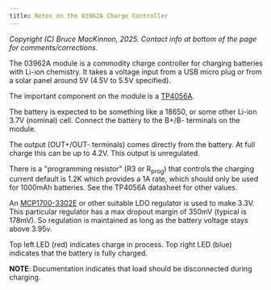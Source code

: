 ```yaml
---
title: Notes on the 03962A Charge Controller
---
```

_Copyright (C) Bruce MacKinnon, 2025.  Contact info at bottom of the page for comments/corrections._

The 03962A module is a commodity charge controller for charging batteries 
with Li-ion chemistry. It takes a voltage input from a USB micro plug or from a solar
panel around 5V (4.5V to 5.5V specified).

The important component on the module is a [TP4056A](https://grobotronics.com/images/companies/1/datasheets/TP4056%20Datasheet.pdf). 

The battery is expected to be something like a 18650, or some other
Li-ion 3.7V (nominal) cell. Connect the battery to the B+/B- terminals on the module.

The output (OUT+/OUT- terminals) comes directly from the battery. At full charge this can be 
up to 4.2V. This output is unregulated.

There is a "programming resistor" (R3 or R<sub>prog</sub>) that controls the charging current
default is 1.2K which provides a 1A rate, which should only be used for 1000mAh batteries. 
See the TP4056A datasheet for other values.

An [MCP1700-3302E](https://www.mouser.com/datasheet/2/268/MCP1700_Data_Sheet_20001826F-3442024.pdf) or other suitable LDO regulator is used to make 3.3V. This particular regulator has a max dropout margin of 350mV (typical is 178mV). So 
regulation is maintained as long as the battery voltage stays above 3.95v.

Top left LED (red) indicates charge in process.  Top right LED (blue) indicates that 
the battery is fully charged.

**NOTE**: Documentation indicates that load should be disconnected during charging.


